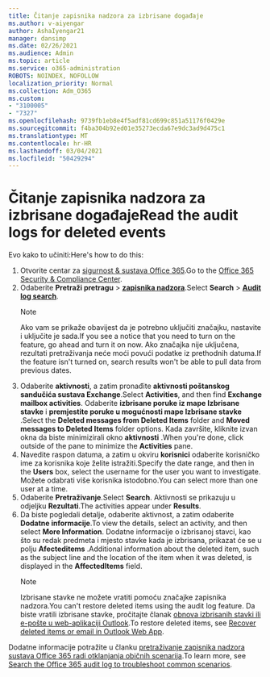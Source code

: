 ```yaml
---
title: Čitanje zapisnika nadzora za izbrisane događaje
ms.author: v-aiyengar
author: AshaIyengar21
manager: dansimp
ms.date: 02/26/2021
ms.audience: Admin
ms.topic: article
ms.service: o365-administration
ROBOTS: NOINDEX, NOFOLLOW
localization_priority: Normal
ms.collection: Adm_O365
ms.custom:
- "3100005"
- "7327"
ms.openlocfilehash: 9739fb1eb8e4f5adf81cd699c851a51176f0429e
ms.sourcegitcommit: f4ba304b92ed01e35273ecda67e9dc3ad9d475c1
ms.translationtype: MT
ms.contentlocale: hr-HR
ms.lasthandoff: 03/04/2021
ms.locfileid: "50429294"
---
```

# <a name="read-the-audit-logs-for-deleted-events"></a><span data-ttu-id="d2b41-102">Čitanje zapisnika nadzora za izbrisane događaje</span><span class="sxs-lookup"><span data-stu-id="d2b41-102">Read the audit logs for deleted events</span></span>

<span data-ttu-id="d2b41-103">Evo kako to učiniti:</span><span class="sxs-lookup"><span data-stu-id="d2b41-103">Here's how to do this:</span></span>

1. <span data-ttu-id="d2b41-104">Otvorite centar za [sigurnost & sustava Office 365](https://go.microsoft.com/fwlink/p/?linkid=2077143).</span><span class="sxs-lookup"><span data-stu-id="d2b41-104">Go to the [Office 365 Security & Compliance Center](https://go.microsoft.com/fwlink/p/?linkid=2077143).</span></span>
1. <span data-ttu-id="d2b41-105">Odaberite **Pretraži pretragu**  >  [**zapisnika nadzora**](https://go.microsoft.com/fwlink/?linkid=2103759).</span><span class="sxs-lookup"><span data-stu-id="d2b41-105">Select **Search** > [**Audit log search**](https://go.microsoft.com/fwlink/?linkid=2103759).</span></span>
    > [!NOTE]
    > <span data-ttu-id="d2b41-106">Ako vam se prikaže obavijest da je potrebno uključiti značajku, nastavite i uključite je sada.</span><span class="sxs-lookup"><span data-stu-id="d2b41-106">If you see a notice that you need to turn on the feature, go ahead and turn it on now.</span></span> <span data-ttu-id="d2b41-107">Ako značajka nije uključena, rezultati pretraživanja neće moći povući podatke iz prethodnih datuma.</span><span class="sxs-lookup"><span data-stu-id="d2b41-107">If the feature isn't turned on, search results won't be able to pull data from previous dates.</span></span>
1. <span data-ttu-id="d2b41-108">Odaberite **aktivnosti**, a zatim pronađite **aktivnosti poštanskog sandučića sustava Exchange**.</span><span class="sxs-lookup"><span data-stu-id="d2b41-108">Select **Activities**, and then find **Exchange mailbox activities**.</span></span> <span data-ttu-id="d2b41-109">Odaberite **izbrisane poruke iz mape Izbrisane stavke** i **premjestite poruke u mogućnosti mape Izbrisane stavke** .</span><span class="sxs-lookup"><span data-stu-id="d2b41-109">Select the **Deleted messages from Deleted Items** folder and **Moved messages to Deleted Items** folder options.</span></span> <span data-ttu-id="d2b41-110">Kada završite, kliknite izvan okna da biste minimizirali okno **aktivnosti** .</span><span class="sxs-lookup"><span data-stu-id="d2b41-110">When you're done, click outside of the pane to minimize the **Activities** pane.</span></span>
1. <span data-ttu-id="d2b41-111">Navedite raspon datuma, a zatim u okviru **korisnici** odaberite korisničko ime za korisnika koje želite istražiti.</span><span class="sxs-lookup"><span data-stu-id="d2b41-111">Specify the date range, and then in the **Users** box, select the username for the user you want to investigate.</span></span> <span data-ttu-id="d2b41-112">Možete odabrati više korisnika istodobno.</span><span class="sxs-lookup"><span data-stu-id="d2b41-112">You can select more than one user at a time.</span></span>
1. <span data-ttu-id="d2b41-113">Odaberite **Pretraživanje**.</span><span class="sxs-lookup"><span data-stu-id="d2b41-113">Select **Search**.</span></span> <span data-ttu-id="d2b41-114">Aktivnosti se prikazuju u odjeljku **Rezultati**.</span><span class="sxs-lookup"><span data-stu-id="d2b41-114">The activities appear under **Results**.</span></span>
1. <span data-ttu-id="d2b41-115">Da biste pogledali detalje, odaberite aktivnost, a zatim odaberite **Dodatne informacije**.</span><span class="sxs-lookup"><span data-stu-id="d2b41-115">To view the details, select an activity, and then select **More Information**.</span></span> <span data-ttu-id="d2b41-116">Dodatne informacije o izbrisanoj stavci, kao što su redak predmeta i mjesto stavke kada je izbrisana, prikazat će se u polju **Afecteditems** .</span><span class="sxs-lookup"><span data-stu-id="d2b41-116">Additional information about the deleted item, such as the subject line and the location of the item when it was deleted, is displayed in the **AffectedItems** field.</span></span>
    > [!NOTE]
    > <span data-ttu-id="d2b41-117">Izbrisane stavke ne možete vratiti pomoću značajke zapisnika nadzora.</span><span class="sxs-lookup"><span data-stu-id="d2b41-117">You can't restore deleted items using the audit log feature.</span></span> <span data-ttu-id="d2b41-118">Da biste vratili izbrisane stavke, pročitajte članak [obnova izbrisanih stavki ili e-pošte u web-aplikaciji Outlook](https://go.microsoft.com/fwlink/?linkid=2103759).</span><span class="sxs-lookup"><span data-stu-id="d2b41-118">To restore deleted items, see [Recover deleted items or email in Outlook Web App](https://go.microsoft.com/fwlink/?linkid=2103759).</span></span>

<span data-ttu-id="d2b41-119">Dodatne informacije potražite u članku [pretraživanje zapisnika nadzora sustava Office 365 radi otklanjanja običnih scenarija](https://go.microsoft.com/fwlink/?linkid=2103944).</span><span class="sxs-lookup"><span data-stu-id="d2b41-119">To learn more, see [Search the Office 365 audit log to troubleshoot common scenarios](https://go.microsoft.com/fwlink/?linkid=2103944).</span></span>
